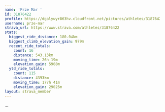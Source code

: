 ```yaml
---
name: 'Prze Mar '
id: 31876422
profile: https://dgalywyr863hv.cloudfront.net/pictures/athletes/31876422/22548952/4/large.jpg
username: prze-mar
strava_url: https://www.strava.com/athletes/31876422
stats:
  biggest_ride_distance: 180.04km
  biggest_climb_elevation_gain: 979m
  recent_ride_totals:
    count: 16
    distance: 543.13km
    moving_time: 26h 19m
    elevation_gain: 5968m
  ytd_ride_totals:
    count: 115
    distance: 4393km
    moving_time: 177h 41m
    elevation_gain: 29025m
layout: strava_member
--- 
```

...

